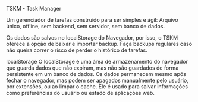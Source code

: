 TSKM - Task Manager

Um gerenciador de tarefas construído para ser simples e ágil: Arquivo único, offline, sem backend, sem servidor, sem banco de dados. 

Os dados são salvos no localStorage do Navegador, por isso, o TSKM oferece a opção de baixar e importar backup. Faça backups regulares caso não queira correr o risco de perder o histórico de tarefas.

localStorage
O localStorage é uma área de armazenamento do navegador que guarda dados que não expiram, mas não são guardados de forma persistente em um banco de dados. Os dados permanecem mesmo após fechar o navegador, mas podem ser apagados manualmente pelo usuário, por extensões, ou ao limpar o cache. Ele é usado para salvar informações como preferências do usuário ou estado de aplicações web.
